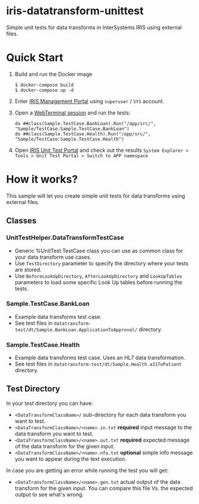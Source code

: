 # iris-datatransform-unittest
Simple unit tests for data transforms in InterSystems IRIS using external files.

# Quick Start
1. Build and run the Docker image
    ```
    $ docker-compose build
    $ docker-compose up -d
    ```

2. Enter [IRIS Management Portal](http://localhost:52773/csp/sys/UtilHome.csp) using `superuser` / `SYS` account.

3. Open a [WebTerminal session](http://localhost:52773/terminal/) and run the tests:
    ```
    do ##class(Sample.TestCase.BankLoan).Run("/app/src/", "Sample/TestCase:Sample.TestCase.BankLoan")
    do ##class(Sample.TestCase.Health).Run("/app/src/", "Sample/TestCase:Sample.TestCase.Health")
    ```

4. Open [IRIS Unit Test Portal](http://localhost:52773/csp/app/%25UnitTest.Portal.Home.zen?$NAMESPACE=APP) and check out the results
`System Explorer > Tools > Unit Test Portal > Switch to APP namespace`


# How it works?
This sample will let you create simple unit tests for data transforms using external files.

## Classes
### UnitTestHelper.DataTransformTestCase
* Generic %UnitTest.TestCase class you can use as common class for your data transform use cases.
* Use `TestDirectory` parameter to specify the directory where your tests are stored.
* Use `BeforeLookUpDirectory`, `AfterLookUpDirectory` and `LookUpTables` parameters to load some specific Look Up tables before running the tests.

### Sample.TestCase.BankLoan
* Example data transforms test case.
* See test files in `datatransform-test/dt/Sample.BankLoan.ApplicationToApproval/` directory.

### Sample.TestCase.Health
* Example data transforms test case. Uses an HL7 data transformation.
* See test files in `datatransform-test/dt/Sample.Health.a31ToPatient` directory.

## Test Directory
In your test directory you can have:
* `<DataTransformClassName>/` sub-directory for each data transform you want to test.
* `<DataTransformClassName>/<name>.in.txt` **required** input message to the data transform you want to test.
* `<DataTransformClassName>/<name>.out.txt` **required** expected message of the data transform for the given input.
* `<DataTransformClassName>/<name>.nfo.txt` **optional** simple info message you want to appear during the text execution.

In case you are getting an error while running the test you will get:
* `<DataTransformClassName>/<name>.gen.txt` actual output of the data transform for the given input. You can compare this file Vs. the expected output to see what's wrong.

